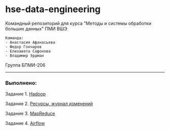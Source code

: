 # hse-data-engineering
Командный репозиторий для курса "Методы и системы обработки больших данных" ПМИ ВШЭ

```
Команда:
- Анастасия Афанасьева
- Федор Гончаров
- Елизавета Сафонова
- Владимир Эрдман
```

Группа БПМИ-206

----

### Выполнено:

Задание 1. [Hadoop](https://github.com/etsaf/hse-data-engineering/tree/main/task-1)

Задание 2. [Ресурсы, журнал изменений](https://github.com/etsaf/hse-data-engineering/tree/main/task-2)

Задание 3. [MapReduce](https://github.com/etsaf/hse-data-engineering/tree/main/task-3)

Задание 4. [Airflow](https://github.com/etsaf/hse-data-engineering/tree/main/task-4)
